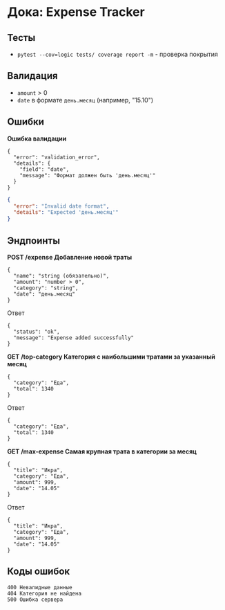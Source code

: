 # Дока: Expense Tracker

## Тесты
- `pytest --cov=logic tests/ coverage report -m` - проверка покрытия

## Валидация
- `amount` > 0  
- `date` в формате `день.месяц` (например, "15.10")

## Ошибки
**Ошибка валидации**
```
{
  "error": "validation_error",
  "details": {
    "field": "date",
    "message": "Формат должен быть 'день.месяц'"
  }
}
```
```json
{
  "error": "Invalid date format",
  "details": "Expected 'день.месяц'"
}
```
## Эндпоинты

**POST /expense
Добавление новой траты**
```
{
  "name": "string (обязательно)",
  "amount": "number > 0",
  "category": "string",
  "date": "день.месяц"
}
```
Ответ
```
{
  "status": "ok",
  "message": "Expense added successfully"
}
```

**GET /top-category
Категория с наибольшими тратами за указанный месяц**
```
{
  "category": "Еда",
  "total": 1340
}
```
Ответ
```
{
  "category": "Еда",
  "total": 1340
}
```

**GET /max-expense
Самая крупная трата в категории за месяц**
```
{
  "title": "Икра",
  "category": "Еда",
  "amount": 999,
  "date": "14.05"
}
```
Ответ
```
{
  "title": "Икра",
  "category": "Еда",
  "amount": 999,
  "date": "14.05"
}
```

## Коды ошибок
```
400	Невалидные данные
404	Категория не найдена
500	Ошибка сервера
```
